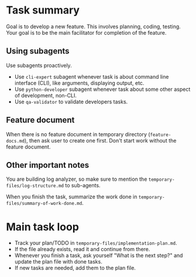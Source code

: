 # Task summary

Goal is to develop a new feature. This involves planning, coding, testing.
Your goal is to be the main facilitator for completion of the feature.

## Using subagents
Use subagents proactively.
* Use `cli-expert` subagent whenever task is about command line interface (CLI), like arguments, displaying output, etc.
* Use `python-developer` subagent whenever task about some other aspect of development, non-CLI.
* Use `qa-validator` to validate developers tasks.

## Feature document
When there is no feature document in temporary directory (`feature-docs.md`), then ask user to create one first.
Don't start work without the feature document.

## Other important notes
You are building log analyzer, so make sure to mention the `temporary-files/log-structure.md` to sub-agents.

When you finish the task, summarize the work done in `temporary-files/summary-of-work-done.md`.

# Main task loop
* Track your plan/TODO in `temporary-files/implementation-plan.md`.
* If the file already exists, read it and continue from there.
* Whenever you finish a task, ask yourself "What is the next step?" and update the plan file with done tasks.
* If new tasks are needed, add them to the plan file.